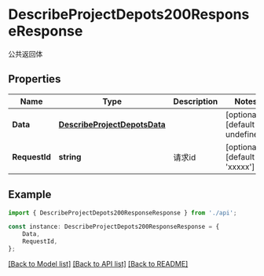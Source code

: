 # DescribeProjectDepots200ResponseResponse

公共返回体

## Properties

Name | Type | Description | Notes
------------ | ------------- | ------------- | -------------
**Data** | [**DescribeProjectDepotsData**](DescribeProjectDepotsData.md) |  | [optional] [default to undefined]
**RequestId** | **string** | 请求id | [optional] [default to 'xxxxx']

## Example

```typescript
import { DescribeProjectDepots200ResponseResponse } from './api';

const instance: DescribeProjectDepots200ResponseResponse = {
    Data,
    RequestId,
};
```

[[Back to Model list]](../README.md#documentation-for-models) [[Back to API list]](../README.md#documentation-for-api-endpoints) [[Back to README]](../README.md)
